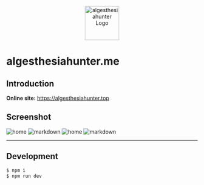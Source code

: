 <p align="center">
  <a style='padding:20px 0' href="https://github.com/Algesthesiahunter/algesthesiahunter.me" target="blank">
    <img src="https://raw.githubusercontent.com/Algesthesiahunter/algesthesiahunter.me/master/.github/icon.png" width="90" alt="algesthesiahunter Logo" />
  </a>
</p>

# algesthesiahunter.me

## Introduction

**Online site:** https://algesthesiahunter.top

## Screenshot

![home](https://raw.githubusercontent.com/Algesthesiahunter/algesthesiahunter.me/master/.github/screenshots/1_home.jpg)
![markdown](https://raw.githubusercontent.com/Algesthesiahunter/algesthesiahunter.me/master/.github/screenshots/1_markdown.jpg)
![home](https://raw.githubusercontent.com/Algesthesiahunter/algesthesiahunter.me/master/.github/screenshots/home.jpg)
![markdown](https://raw.githubusercontent.com/Algesthesiahunter/algesthesiahunter.me/master/.github/screenshots/markdown.jpg)

---

## Development

```bash
$ npm i
$ npm run dev
```
